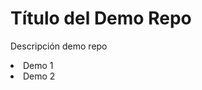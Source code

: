 # Título del Demo Repo
<div>
  <p>Descripción demo repo</p>
    <li>Demo 1</li>
    <li>Demo 2</li>
</div>
